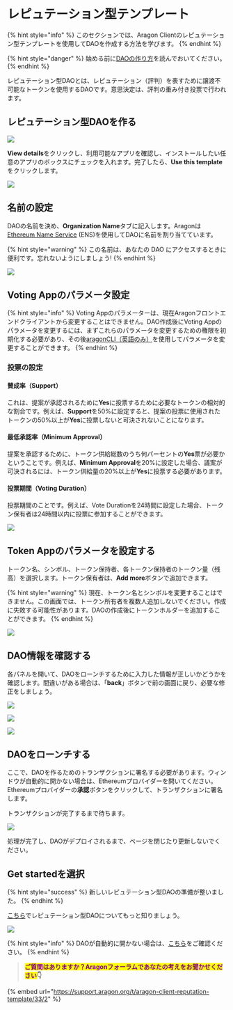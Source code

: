 # レピュテーション型テンプレート

{% hint style="info" %}
このセクションでは、Aragon Clientのレピュテーション型テンプレートを使用してDAOを作成する方法を学びます。
{% endhint %}

{% hint style="danger" %}
始める前に[DAOの作り方](./)を読んでおいてください。
{% endhint %}

レピュテーション型DAOとは、レピュテーション（評判）を表すために譲渡不可能なトークンを使用するDAOです。意思決定は、評判の重み付き投票で行われます。

## レピュテーション型DAOを作る

![](<../../../.gitbook/assets/Schermata 2022-02-10 alle 15.02.19.png>)

**View details**をクリックし、利用可能なアプリを確認し、インストールしたい任意のアプリのボックスにチェックを入れます。完了したら、**Use this template**をクリックします。

![](<../../../.gitbook/assets/Schermata 2022-02-10 alle 15.22.29.png>)

## 名前の設定

DAOの名前を決め、**Organization Name**タブに記入します。Aragonは[Ethereum Name Service](https://ens.domains/ja/) (ENS)を使用してDAOに名前を割り当てています。

{% hint style="warning" %}
この名前は、あなたの DAO にアクセスするときに便利です。忘れないようにしましょう!
{% endhint %}

![](<../../../.gitbook/assets/Schermata 2022-02-10 alle 15.23.36.png>)

## Voting Appのパラメータ設定

{% hint style="info" %}
Voting Appのパラメーターは、現在Aragonフロントエンドクライアントから変更することはできません。DAO作成後にVoting Appのパラメータを変更するには、まずこれらのパラメータを変更するための権限を初期化する必要があり、その後[aragonCLI（英語のみ）](https://hack.aragon.org/developers/tools/aragoncli)を使用してパラメータを変更することができます。
{% endhint %}

### 投票の設定

#### 賛成率（Support）

これは、提案が承認されるために**Yes**に投票するために必要なトークンの相対的な割合です。例えば、**Support**を50%に設定すると、提案の投票に使用されたトークンの50%以上が**Yes**に投票しないと可決されないことになります。

#### 最低承認率（Minimum Approval）

提案を承認するために、トークン供給総数のうち何パーセントの**Yes**票が必要かということです。例えば、**Minimum Approval**を20%に設定した場合、議案が可決されるには、トークン供給量の20%以上が**Yes**に投票する必要があります。

#### 投票期間（Voting Duration）

投票期間のことです。例えば、Vote Durationを24時間に設定した場合、トークン保有者は24時間以内に投票に参加することができます。

![](<../../../.gitbook/assets/Schermata 2022-02-10 alle 15.08.36.png>)

## Token Appのパラメータを設定する

トークン名、シンボル、トークン保持者、各トークン保持者のトークン量（残高）を選択します。トークン保有者は、**Add more**ボタンで追加できます。

{% hint style="warning" %}
現在、トークン名とシンボルを変更することはできません。この画面では、トークン所有者を複数人追加しないでください。作成に失敗する可能性があります。DAOの作成後にトークンホルダーを追加することができます。
{% endhint %}

![](<../../../.gitbook/assets/Schermata 2022-02-10 alle 15.25.03.png>)

## DAO情報を確認する

各パネルを開いて、DAOをローンチするために入力した情報が正しいかどうかを確認します。間違いがある場合は、「**back**」ボタンで前の画面に戻り、必要な修正をしましょう。

![](<../../../.gitbook/assets/Schermata 2022-02-10 alle 15.25.54.png>)

![](<../../../.gitbook/assets/Schermata 2022-02-10 alle 15.26.03.png>)

![](<../../../.gitbook/assets/Schermata 2022-02-10 alle 15.26.14.png>)

## DAOをローンチする

ここで、DAOを作るためのトランザクションに署名する必要があります。ウィンドウが自動的に開かない場合は、Ethereumプロバイダーを開いてください。Ethereumプロバイダーの**承認**ボタンをクリックして、トランザクションに署名します。

トランザクションが完了するまで待ちます。

![](https://d33v4339jhl8k0.cloudfront.net/docs/assets/5c98a4fe0428633d2cf3fcf7/images/5d8624d704286364bc8f650d/file-arEtXF8S0j.png)

処理が完了し、DAOがデプロイされるまで、ページを閉じたり更新しないでください。

## Get startedを選択

{% hint style="success" %}
新しいレピュテーション型DAOの準備が整いました。
{% endhint %}

[こちら](../explore-template-dao/)でレピュテーション型DAOについてもっと知りましょう。

![](<../../../.gitbook/assets/Schermata 2022-02-10 alle 15.17.04.png>)

{% hint style="info" %}
DAOが自動的に開かない場合は、[こちら](../../../faq/products/aragon-client/where-is-my-dao.md)をご確認ください。
{% endhint %}

> <mark style="color:purple;">**ご質問はありますか？Aragonフォーラムであなたの考えをお聞かせください**</mark>**👇**

{% embed url="https://support.aragon.org/t/aragon-client-reputation-template/33/2" %}
